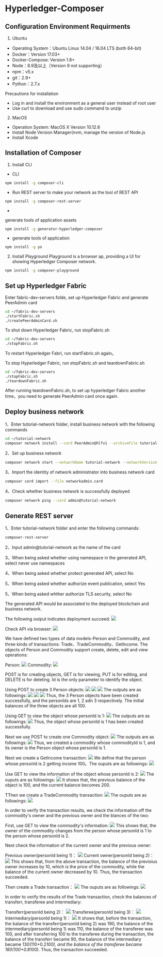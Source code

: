 # Hyperledger-Composer

## Configuration Environment Requirments

1. Ubuntu
* Operating System：Ubuntu Linux 14.04 / 16.04 LTS (both 64-bit)
* Docker：Version 17.03+
* Docker-Compose: Version 1.8+
* Node：8.9及以上（Version 9 not supporting）
* npm：v5.x
* git：2.9+
* Python：2.7.x

Precautions for installation
* Log in and install the environment as a general user instead of root user
* Use curl to download and use sudo command to unzip

2. MacOS
* Operation System: MacOS X Version 10.12.6
* Install Node Version Manager(nvm, manage the version of Node.js
* Install Xcode

## Installation of Composer

1. Install CLI
* CLI
``` bash
npm install -g composer-cli
```
* Run REST server to make your network as the tool of REST API
``` bash
npm install -g composer-rest-server
```
* 
generate tools of application assets
``` bash
npm install -g generator-hyperledger-composer
```
* generate tools of application
``` bash
npm install -g yo
```

2. Install Playground
Playground is a browser ap, providing a UI for showing Hyperledger Composer network.

``` bash
npm install -g composer-playground
```

## Set up Hyperledger Fabric

Enter fabric-dev-servers folde, set up Hyperledger Fabric and generate PeerAdmin card
``` bash
cd ~/fabric-dev-servers
./startFabric.sh
./createPeerAdminCard.sh
```
To shut down Hyperledger Fabric, run stopFabric.sh
``` bash
cd ~/fabric-dev-servers
./stopFabric.sh
```
To restart Hyperledger Fabri, run startFabric.sh again。

To stop Hyperledger Fabric, run stopFabric.sh and teardownFabric.sh
``` bash
cd ~/fabric-dev-servers
./stopFabric.sh
./teardownFabric.sh
```
After running teardownFabric.sh, to set up hyperledger Fabric another time，you need to generate PeerAdmin card once again.

## Deploy business network

1、Enter tutorial-network folder, install business network with the following commands
``` bash
cd ~/tutorial-network
composer network install --card PeerAdmin@hlfv1 --archiveFile tutorial-network@0.0.1.bna
```
2、Set up business network
``` bash
composer network start --networkName tutorial-network --networkVersion 0.0.1 --networkAdmin admin --networkAdminEnrollSecret adminpw --card PeerAdmin@hlfv1 --file networkadmin.card
```
3、Import the identity of network administrator into business network card
``` bash
composer card import --file networkadmin.card
```
4、Check whether business network is successfully deployed
``` bash
composer network ping --card admin@tutorial-network
```

## Generate REST server
1、Enter tutorial-network folder and enter the following commands:
``` bash
composer-rest-server
```
2、Input admin@tutorial-network as the name of the card

3、When being asked whether using namespace in the generated API, select never use namespaces

4、When being asked whether protect generated API, select No

5、When being asked whether authorize event publication, select Yes

5、When being asked whther authorize TLS security, select No

The generated API would be associated to the deployed blockchain and business network.

The following output indicates deployment succeed:
<img src="http://paprym8rl.bkt.clouddn.com/tutorial-network-setup.png">

Check API via browser:
<img src="http://paprym8rl.bkt.clouddn.com/apiImage.png">

We have defined two types of data models-Person and Commodity, and three kinds of transactions: Trade、TradeCommodity、GetIncome.
The objects of Person and Commodity support create, delete, edit and view operations:

Person:
<img src="http://paprym8rl.bkt.clouddn.com/Person.png">
Commodity:
<img src="http://paprym8rl.bkt.clouddn.com/Commodity.png">

POST is for creating objects, GET is for viewing, PUT is for editing, and DELETE is for deleting. Id is the only parameter to identify the object.

Using POST to create 3 Person objects:
<img src="http://paprym8rl.bkt.clouddn.com/PersonPost1.png">
<img src="http://paprym8rl.bkt.clouddn.com/PersonPost2.png">
<img src="http://paprym8rl.bkt.clouddn.com/PersonPost3.png">
The outputs are as followings:
<img src="http://paprym8rl.bkt.clouddn.com/PersonPost1Response.png">
<img src="http://paprym8rl.bkt.clouddn.com/PersonPost2Response.png">
<img src="http://paprym8rl.bkt.clouddn.com/PersonPost3Response.png">
Thus, the 3 Person objects have been created successfully, and the personIds are 1, 2 adn 3 respectively. The initial balances of the three objects are all 100.

Using GET to view the object whose personId is 1:
<img src="http://paprym8rl.bkt.clouddn.com/PersonGet1.png">
The outputs are as followings:
<img src="http://paprym8rl.bkt.clouddn.com/PersonGet1Response.png">
Thus, the object whose personId is 1 has been created successfully. 

Next we use POST to create one Commodity object:
<img src="http://paprym8rl.bkt.clouddn.com/CommodityPost1.png">
The outputs are as followings:
<img src="http://paprym8rl.bkt.clouddn.com/CommodityPost1Response.png">
Thus, we created a commodity whose commodityId is 1, and its owner is the Person object whose personId is 1.

Next we create a GetIncome transaction:
<img src="http://paprym8rl.bkt.clouddn.com/GetIncomePost.png">
We define that the person whose personId is 2 getting income 100。The ouputs are as followings:
<img src="http://paprym8rl.bkt.clouddn.com/GetIncomeResponse.png">

Use GET to view the information of the object whose personId is 2:
<img src="http://paprym8rl.bkt.clouddn.com/PersonGet2.png">
The ouputs are as followings:
<img src="http://paprym8rl.bkt.clouddn.com/PersonGet2Response.png">
It shows that, the previous balance of the object is 100, and the current balance becomes 200.

TThen we create a TradeCommodity transaction:
<img src="http://paprym8rl.bkt.clouddn.com/TradeCommodityPost.png">
The ouputs are as followings:
<img src="http://paprym8rl.bkt.clouddn.com/TradeCommodityResponse.png">

In order to verify the transaction results, we check the information off the commodity's owner and the previous owner and the blances of the two:

First, use GET to view the commodity's information:
<img src="http://paprym8rl.bkt.clouddn.com/Commodity_checkOwner.png">
This shows that, the owner of the commodity changes from the person whose personId is 1 to the person whose personId is 2.

Next check the information of the current owner and the previous owner:

Previous owner(personId being 1)：
<img src="http://paprym8rl.bkt.clouddn.com/PersonId1_checkBalance.png">
Current owner(personId being 2)：
<img src="http://paprym8rl.bkt.clouddn.com/PersonId2_checkBalance.png">
This shows that, from the above transaction, the balance of the previoius owner increases by 10, which is the price of the commodity, while the balance of the current owner decreased by 10. Thus, the transaction succeeded.

Then create a Trade transaction：
<img src="http://paprym8rl.bkt.clouddn.com/TradePost.png">
The ouputs are as followings:
<img src="http://paprym8rl.bkt.clouddn.com/TradePostResponse.png">

In order to verify the results of the Trade transaction, check the balances of transferr, transferee and intermediary:

Transferr(personId being 2)：
<img src="http://paprym8rl.bkt.clouddn.com/PersonId2_checkTrade.png">
Transferee(personId being 3)：
<img src="http://paprym8rl.bkt.clouddn.com/PersonId3_checkTrade.png">
Intermediary(personId being 1)：
<img src="http://paprym8rl.bkt.clouddn.com/PersonId1_checkTrade.png">
It shows that, before the transaction, the balance of the transferr(personId being 2) was 190, the balance of the intermediary(personId being 1) was 110, the balance of the transferee was 100, and after transferring 100 to the transferee during the transaction, the balance of the transferr became 90, the balance of the intermediary became 130(110+0.2*100), and the balance of the transferee became 180(100+0.8*100). Thus, the transaction succeeded.
